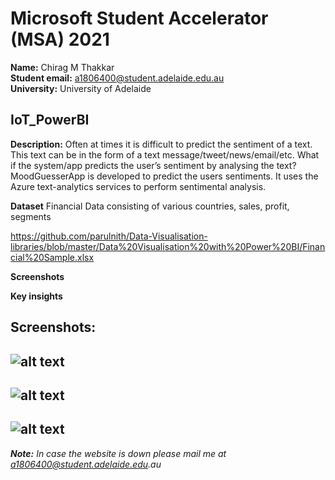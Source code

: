 # Microsoft Student Accelerator (MSA) 2021

**Name:** Chirag M Thakkar  
**Student email:** a1806400@student.adelaide.edu.au  
**University:** University of Adelaide 

## IoT_PowerBI

**Description:** Often at times it is difficult to predict the sentiment of a text. This text can be in the form of a text message/tweet/news/email/etc. What if the system/app predicts the user’s sentiment by analysing the text?  MoodGuesserApp is developed to predict the users sentiments. It uses the Azure text-analytics services to perform sentimental analysis.


**Dataset**
Financial Data consisting of various countries, sales, profit, segments

https://github.com/parulnith/Data-Visualisation-libraries/blob/master/Data%20Visualisation%20with%20Power%20BI/Financial%20Sample.xlsx

**Screenshots**

**Key insights**

## Screenshots:




![alt text](https://github.com/chiragmthakkar/IoT_PowerBI/Screenshots/1.png)
---
![alt text](https://github.com/chiragmthakkar/IoT_PowerBI/Screenshots/2.png)
---
![alt text](https://github.com/chiragmthakkar/IoT_PowerBI/Screenshots/3.png)
---

_**Note:** In case the website is down please mail me at a1806400@student.adelaide.edu.au_




